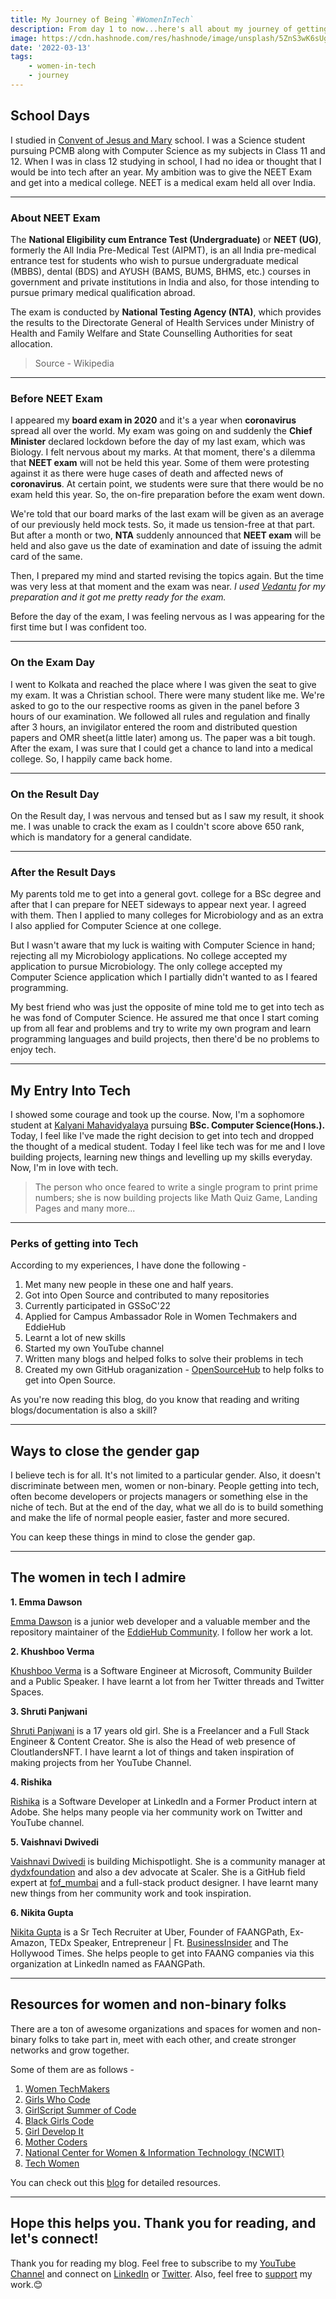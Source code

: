 ```yaml
---
title: My Journey of Being `#WomenInTech`
description: From day 1 to now...here's all about my journey of getting into the tech world..
image: https://cdn.hashnode.com/res/hashnode/image/unsplash/5ZnS3wK6sUg/upload/v1647145394574/58JdfvIaM.jpeg
date: '2022-03-13'
tags: 
    - women-in-tech
    - journey
---
```


## School Days
I studied in [Convent of Jesus and Mary](https://www.cjmranaghat.org/) school. I was a Science student pursuing PCMB along with Computer Science as my subjects in Class 11 and 12. When I was in class 12 studying in school, I had no idea or thought that I would be into tech after an year. My ambition was to give the NEET Exam and get into a medical college. 
NEET is a medical exam held all over India.

---
### About NEET Exam
The **National Eligibility cum Entrance Test (Undergraduate)** or **NEET (UG)**, formerly the All India Pre-Medical Test (AIPMT), is an all India pre-medical entrance test for students who wish to pursue undergraduate medical (MBBS), dental (BDS) and AYUSH (BAMS, BUMS, BHMS, etc.) courses in government and private institutions in India and also, for those intending to pursue primary medical qualification abroad.

The exam is conducted by **National Testing Agency (NTA)**, which provides the results to the Directorate General of Health Services under Ministry of Health and Family Welfare and State Counselling Authorities for seat allocation.
> Source - Wikipedia

---
### Before NEET Exam
I appeared my **board exam in 2020** and it's a year when **coronavirus** spread all over the world. My exam was going on and suddenly the **Chief Minister** declared lockdown before the day of my last exam, which was Biology. I felt nervous about my marks. At that moment, there's a dilemma that **NEET exam** will not be held this year. Some of them were protesting against it as there were huge cases of death and affected news of **coronavirus**. At certain point, we students were sure that there would be no exam held this year. So, the on-fire preparation before the exam went down.

We're told that our board marks of the last exam will be given as an average of our previously held mock tests. So, it made us tension-free at that part. But after a month or two, **NTA** suddenly announced that **NEET exam** will be held and also gave us the date of examination and date of issuing the admit card of the same.

Then, I prepared my mind and started revising the topics again. But the time was very less at that moment and the exam was near. *I used [Vedantu](https://www.vedantu.com/) for my preparation and it got me pretty ready for the exam.*

Before the day of the exam, I was feeling nervous as I was appearing for the first time but I was confident too.

---
### On the Exam Day
I went to Kolkata and reached the place where I was given the seat to give my exam. It was a Christian school. There were many student like me. We're asked to go to the our respective rooms as given in the panel before 3 hours of our examination. We followed all rules and regulation and finally after 3 hours, an invigilator entered the room and distributed question papers and OMR sheet(a little later) among us. 
The paper was a bit tough. After the exam, I was sure that I could get a chance to land into a medical college. So, I happily came back home.

---
### On the Result Day
On the Result day, I was nervous and tensed but as I saw my result, it shook me. I was unable to crack the exam as I couldn't score above 650 rank, which is mandatory for a general candidate. 

---
### After the Result Days
My parents told me to get into a general govt. college for a BSc degree and after that I can prepare for NEET sideways to appear next year. I agreed with them. Then I applied to many colleges for Microbiology and as an extra I also applied for Computer Science at one college.

But I wasn't aware that my luck is waiting with Computer Science in hand; rejecting all my Microbiology applications. No college accepted my application to pursue Microbiology. The only college accepted my Computer Science application which I partially didn't wanted to as I feared programming. 

My best friend who was just the opposite of mine told me to get into tech as he was fond of Computer Science. He assured me that once I start coming up from all fear and problems and try to write my own program and learn programming languages and build projects, then there'd be no problems to enjoy tech.

---
## My Entry Into Tech
I showed some courage and took up the course. Now, I'm a sophomore student at [Kalyani Mahavidyalaya](https://kalyanimahavidyalaya.net.in/) pursuing **BSc. Computer Science(Hons.).**
Today, I feel like I've made the right decision to get into tech and dropped the thought of a medical student. Today I feel like tech was for me and I love building projects, learning new things and levelling up my skills everyday. Now, I'm in love with tech. 
>The person who once feared to write a single program to print prime numbers; she is now building projects like Math Quiz Game, Landing Pages and many more...

---
### Perks of getting into Tech
According to my experiences, I have done the following - 

1. Met many new people in these one and half years. 
2. Got into Open Source and contributed to many repositories
3. Currently participated in GSSoC'22 
4. Applied for Campus Ambassador Role in Women Techmakers and EddieHub
5. Learnt a lot of new skills
6. Started my own YouTube channel
7. Written many blogs and helped folks to solve their problems in tech
8. Created my own GitHub oraganization - [OpenSourceHub](https://github.com/opensourcecommunity-hub) to help folks to get into Open Source.

As you're now reading this blog, do you know that reading and writing blogs/documentation is also a skill?

---
## Ways to close the gender gap
I believe tech is for all. It's not limited to a particular gender. Also, it doesn't discriminate between men, women or non-binary. People getting into tech, often become developers or projects managers or something else in the niche of tech. But at the end of the day, what we all do is to build something and make the life of normal people easier, faster and more secured.

You can keep these things in mind to close the gender gap.

---
## The women in tech I admire
**1. 	Emma Dawson**

[Emma Dawson](https://twitter.com/emmalearnscode) is a junior web developer and a valuable member and the repository maintainer of the [EddieHub Community](https://github.com/EddieHubCommunity). I follow her work a lot.

**2. Khushboo Verma**

[Khushboo Verma](https://twitter.com/khushbooverma_) is a Software Engineer at Microsoft, Community Builder and a Public Speaker. I have learnt a lot from her Twitter threads and Twitter Spaces.

**3. Shruti Panjwani**

[Shruti Panjwani](https://twitter.com/_shrutipanjwani) is a 17 years old girl. She is a Freelancer and a  Full Stack Engineer & Content Creator. She is also the Head of web presence of CloutlandersNFT. I have learnt a lot of things and taken inspiration of making projects from her YouTube Channel.

**4. Rishika**

[Rishika](https://twitter.com/Rishika5000) is a Software Developer at LinkedIn and a Former Product intern at Adobe. She helps many people via her community work on Twitter and YouTube channel.

**5. Vaishnavi Dwivedi**

[Vaishnavi Dwivedi](https://twitter.com/dwvicy) is building Michispotlight. She is a community manager at [dydxfoundation](https://t.co/Jyal0ZGZUx) and also a dev advocate at Scaler. She is a GitHub field expert at [fof_mumbai](https://twitter.com/fof_mumbai) and a full-stack product designer. I have learnt many new things from her community work and took inspiration.

**6. Nikita Gupta**

[Nikita Gupta](https://twitter.com/nikigupta123) is a Sr Tech Recruiter at Uber, Founder of FAANGPath, Ex-Amazon, TEDx Speaker, Entrepreneur | Ft. [BusinessInsider](https://twitter.com/BusinessInsider) and The Hollywood Times. She helps people to get into FAANG companies via this organization at LinkedIn named as FAANGPath.

---
## Resources for women and non-binary folks
There are a ton of awesome organizations and spaces for women and non-binary folks to take part in, meet with each other, and create stronger networks and grow together.

Some of them are as follows - 

1. [Women TechMakers](https://womentechmakers.com/)
2. [Girls Who Code](https://girlswhocode.com/)
3. [GirlScript Summer of Code](https://gssoc.girlscript.tech/)
4. [Black Girls Code](http://www.blackgirlscode.com/)
5. [Girl Develop It](https://girldevelopit.com/)
6. [Mother Coders](http://www.mothercoders.org/)
7. [National Center for Women & Information Technology (NCWIT)](https://ncwit.org/)
8. [Tech Women](https://www.techwomen.org/)

You can check out this [blog](https://medium.com/make-school/6-resources-for-women-in-tech-f5f3f6392132) for detailed resources.

---

## Hope this helps you. Thank you for reading, and let's connect!
Thank you for reading my blog. Feel free to subscribe to my [YouTube Channel](https://www.youtube.com/channel/UCsuzc8lqAbgUYo4yzpjtfSw) and connect on [LinkedIn](https://www.linkedin.com/in/susmita-dey-15a15a210/) or [Twitter](https://twitter.com/its_SusmitaDey).
Also, feel free to [support](https://susmitadey.hashnode.dev/sponsor) my work.😊